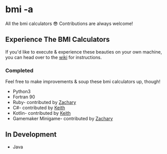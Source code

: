# bmi -a
All the bmi calculators 😎 Contributions are always welcome!

## Experience The BMI Calculators
If you'd like to execute & experience these beauties on your own machine, you can head over to the [wiki](https://github.com/shleen/bmi-a/wiki) for instructions.

### Completed
Feel free to make improvements & soup these bmi calculators up, though!

- Python3
- Fortran 90
- Ruby- contributed by [Zachary](https://github.com/zacharytay1994)
- C#- contributed by [Keith](https://github.com/Kaioru)
- Kotlin- contributed by [Keith](https://github.com/Kaioru)
- Gamemaker Minigame- contributed by [Zachary](https://github.com/zacharytay1994)

## In Development
- Java

